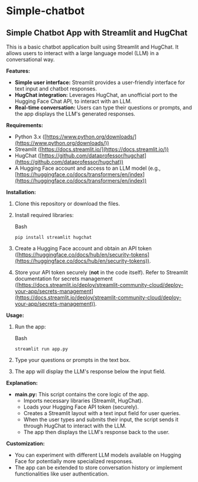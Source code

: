 # Simple-chatbot

## Simple Chatbot App with Streamlit and HugChat

This is a basic chatbot application built using Streamlit and HugChat. It allows users to interact with a large language model (LLM) in a conversational way.

**Features:**

-   **Simple user interface:** Streamlit provides a user-friendly interface for text input and chatbot responses.
-   **HugChat integration:** Leverages HugChat, an unofficial port to the Hugging Face Chat API, to interact with an LLM.
-   **Real-time conversation:** Users can type their questions or prompts, and the app displays the LLM's generated responses.

**Requirements:**

-   Python 3.x ([https://www.python.org/downloads/](https://www.python.org/downloads/))
-   Streamlit ([https://docs.streamlit.io/](https://docs.streamlit.io/))
-   HugChat ([https://github.com/dataprofessor/hugchat](https://github.com/dataprofessor/hugchat))
-   A Hugging Face account and access to an LLM model (e.g.,  [https://huggingface.co/docs/transformers/en/index](https://huggingface.co/docs/transformers/en/index))

**Installation:**

1.  Clone this repository or download the files.
    
2.  Install required libraries:
    
    Bash
    
    ```
    pip install streamlit hugchat
    
    ```
    

    
3.  Create a Hugging Face account and obtain an API token ([https://huggingface.co/docs/hub/en/security-tokens](https://huggingface.co/docs/hub/en/security-tokens)).
    
4.  Store your API token securely (**not** in the code itself). Refer to Streamlit documentation for secrets management ([https://docs.streamlit.io/deploy/streamlit-community-cloud/deploy-your-app/secrets-management](https://docs.streamlit.io/deploy/streamlit-community-cloud/deploy-your-app/secrets-management)).
    

**Usage:**

1.  Run the app:
    
    Bash
    
    ```
    streamlit run app.py
    
    ```

   2.  Type your questions or prompts in the text box.
    
3.  The app will display the LLM's response below the input field.
    

**Explanation:**

-   **main.py:** This script contains the core logic of the app.
    -   Imports necessary libraries (Streamlit, HugChat).
    -   Loads your Hugging Face API token (securely).
    -   Creates a Streamlit layout with a text input field for user queries.
    -   When the user types and submits their input, the script sends it through HugChat to interact with the LLM.
    -   The app then displays the LLM's response back to the user.

**Customization:**

-   You can experiment with different LLM models available on Hugging Face for potentially more specialized responses.
-   The app can be extended to store conversation history or implement functionalities like user authentication.
